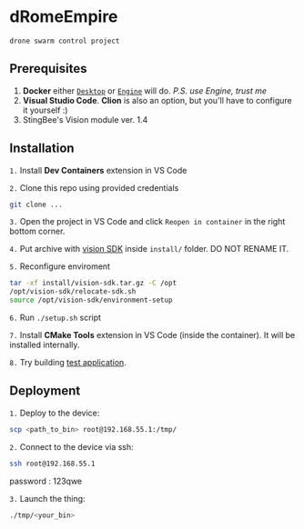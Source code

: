 # dRomeEmpire 
`drone swarm control project`

## Prerequisites
1. **Docker** either [`Desktop`](https://www.docker.com/products/docker-desktop/) or [`Engine`](https://docs.docker.com/engine/install/) will do. 
<i>P.S. use Engine, trust me</i>
2. **Visual Studio Code**. **Clion** is also an option, but you'll have to configure it yourself :)
3. StingBee's Vision module ver. 1.4

## Installation

`1.` Install **Dev Containers** extension in VS Code

`2.`  Clone this repo using provided credentials
```bash
git clone ...
```

`3.` Open the project in VS Code and click `Reopen in container` in the right bottom corner.

`4.` Put archive with [vision SDK](https://gitlab.hard-tech.org.ua/external/mirror-vision-rv1126-buildroot/-/jobs/2141/artifacts/file/artifacts_sdk/vision-sdk.tar.gz) inside `install/` folder. DO NOT RENAME IT.

`5.` Reconfigure enviroment
```bash
tar -xf install/vision-sdk.tar.gz -C /opt
/opt/vision-sdk/relocate-sdk.sh
source /opt/vision-sdk/environment-setup
```

`6.` Run `./setup.sh` script

`7.` Install **CMake Tools** extension in VS Code (inside the container). It will be installed internally.

`8.` Try building [test application](https://gitlab.hard-tech.org.ua/external/vision-rv1126-helloworld-app.git).

## Deployment

`1.` Deploy to the device:
```bash
scp <path_to_bin> root@192.168.55.1:/tmp/
```

`2.` Connect to the device via ssh:
```bash
ssh root@192.168.55.1
```
password : 123qwe

`3.` Launch the thing:
```bash
./tmp/<your_bin>
```
